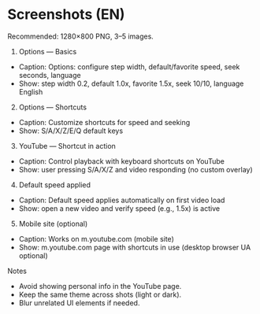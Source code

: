 # Screenshots (EN)

Recommended: 1280×800 PNG, 3–5 images.

1) Options — Basics
- Caption: Options: configure step width, default/favorite speed, seek seconds, language
- Show: step width 0.2, default 1.0x, favorite 1.5x, seek 10/10, language English

2) Options — Shortcuts
- Caption: Customize shortcuts for speed and seeking
- Show: S/A/X/Z/E/Q default keys

3) YouTube — Shortcut in action
- Caption: Control playback with keyboard shortcuts on YouTube
- Show: user pressing S/A/X/Z and video responding (no custom overlay)

4) Default speed applied
- Caption: Default speed applies automatically on first video load
- Show: open a new video and verify speed (e.g., 1.5x) is active

5) Mobile site (optional)
- Caption: Works on m.youtube.com (mobile site)
- Show: m.youtube.com page with shortcuts in use (desktop browser UA optional)

Notes
- Avoid showing personal info in the YouTube page.
- Keep the same theme across shots (light or dark).
- Blur unrelated UI elements if needed.

